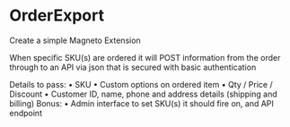 # OrderExport

Create a simple Magneto Extension

When specific SKU(s) are ordered it will POST information from the order through to an API via json that is secured with basic authentication

Details to pass:
•	SKU
•	Custom options on ordered item
•	Qty / Price / Discount
•	Customer ID, name, phone and address details (shipping and billing)
Bonus: 
•	Admin interface to set SKU(s) it should fire on, and API endpoint
